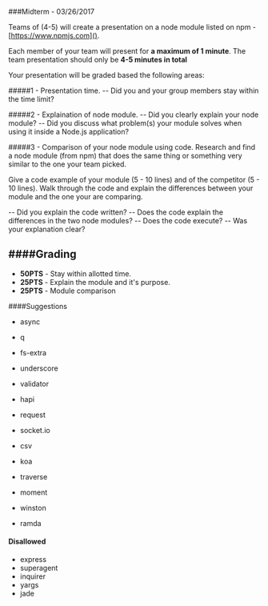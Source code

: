 ###Midterm - 03/26/2017

Teams of (4-5) will create a presentation on a node module listed on npm - [https://www.npmjs.com]().

Each member of your team will present for **a maximum of 1 minute**. The team presentation should only be **4-5 minutes in total**

Your presentation will be graded based the following areas:

#####1 - Presentation time.
-- Did you and your group members stay within the time limit?

#####2 - Explaination of node module.
-- Did you clearly explain your node module?
-- Did you discuss what problem(s) your module solves when using it inside a Node.js application?

#####3 - Comparison of your node module using code.
Research and find a node module (from npm) that does the same thing or something very similar to the one your team picked.

Give a code example of your module (5 - 10 lines) and of the competitor (5 - 10 lines). Walk through the code and explain the differences between your module and the one your are comparing.

-- Did you explain the code written?
-- Does the code explain the differences in the two node modules?
-- Does the code execute?
-- Was your explanation clear?

####Grading
---
- **50PTS** - Stay within allotted time.
- **25PTS** - Explain the module and it's purpose.
- **25PTS** - Module comparison

####Suggestions

- async <br/>

- q <br/>

- fs-extra <br/>

- underscore <br/>

- validator <br/>

- hapi <br/>

- request <br/>

- socket.io <br/>

- csv <br/>

- koa <br/>

- traverse <br/>

- moment <br/>

- winston <br/>

- ramda <br/>


#### Disallowed
- express
- superagent
- inquirer
- yargs
- jade
